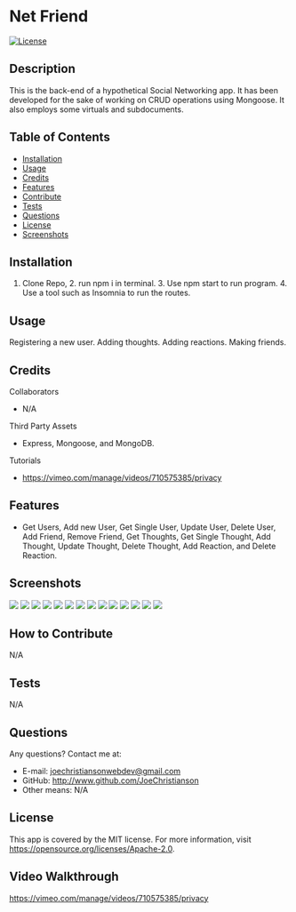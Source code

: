 # Net Friend
  
[![License](https://img.shields.io/badge/License-MIT-yellow.svg)](https://opensource.org/licenses/Apache-2.0)
  
## Description

This is the back-end of a hypothetical Social Networking app. It has been developed for the sake of working on CRUD operations using Mongoose. It also employs some virtuals and subdocuments.

## Table of Contents

- [Installation](#installation)
- [Usage](#usage)
- [Credits](#credits)
- [Features](#features)
- [Contribute](#contribute)
- [Tests](#tests)
- [Questions](#questions)
- [License](#license)
- [Screenshots](#screenshots)

## Installation

1. Clone Repo, 2. run npm i in terminal. 3. Use npm start to run program. 4. Use a tool such as Insomnia to run the routes.

## Usage

Registering a new user. Adding thoughts. Adding reactions. Making friends.


## Credits

Collaborators
- N/A

Third Party Assets
- Express, Mongoose, and MongoDB.

Tutorials
- https://vimeo.com/manage/videos/710575385/privacy

## Features

- Get Users, Add new User, Get Single User, Update User, Delete User, Add Friend, Remove Friend, Get Thoughts, Get Single Thought, Add Thought, Update Thought, Delete Thought, Add Reaction, and Delete Reaction.

## Screenshots

![](./screenshots/1.png)
![](./screenshots/2.png)
![](./screenshots/3.png)
![](./screenshots/4.png)
![](./screenshots/5.png)
![](./screenshots/6.png)
![](./screenshots/7.png)
![](./screenshots/8.png)
![](./screenshots/9.png)
![](./screenshots/10.png)
![](./screenshots/11.png)
![](./screenshots/12.png)
![](./screenshots/13.png)
![](./screenshots/14.png)

## How to Contribute

N/A
  
## Tests

N/A

## Questions

Any questions? Contact me at:
- E-mail: joechristiansonwebdev@gmail.com
- GitHub: http://www.github.com/JoeChristianson
- Other means: N/A


## License

This app is covered by the MIT license. For more information, visit https://opensource.org/licenses/Apache-2.0.

## Video Walkthrough

https://vimeo.com/manage/videos/710575385/privacy